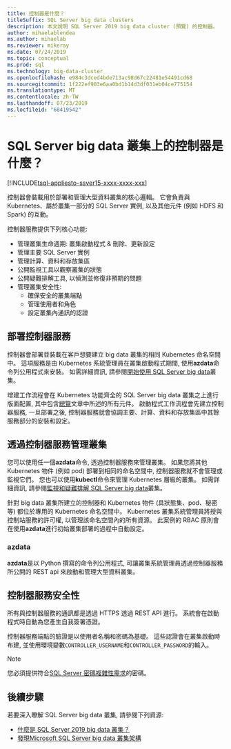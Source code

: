 ```yaml
---
title: 控制器是什麼？
titleSuffix: SQL Server big data clusters
description: 本文說明 SQL Server 2019 big data cluster (預覽) 的控制器。
author: mihaelablendea
ms.author: mihaelab
ms.reviewer: mikeray
ms.date: 07/24/2019
ms.topic: conceptual
ms.prod: sql
ms.technology: big-data-cluster
ms.openlocfilehash: e984c3dced4bde713ac98d67c22481e54491cd68
ms.sourcegitcommit: 1f222ef903e6aa0bd1b14d3df031eb04ce775154
ms.translationtype: MT
ms.contentlocale: zh-TW
ms.lasthandoff: 07/23/2019
ms.locfileid: "68419542"
---
```

# <a name="what-is-the-controller-on-a-sql-server-big-data-cluster"></a>SQL Server big data 叢集上的控制器是什麼？

[!INCLUDE[tsql-appliesto-ssver15-xxxx-xxxx-xxx](../includes/tsql-appliesto-ssver15-xxxx-xxxx-xxx.md)]

控制器會裝載用於部署和管理大型資料叢集的核心邏輯。 它會負責與 Kubernetes、屬於叢集一部分的 SQL Server 實例, 以及其他元件 (例如 HDFS 和 Spark) 的互動。

控制器服務提供下列核心功能:

- 管理叢集生命週期: 叢集啟動程式 & 刪除、更新設定
- 管理主要 SQL Server 實例
- 管理計算、資料和存放集區
- 公開監視工具以觀察叢集的狀態
- 公開疑難排解工具, 以偵測並修復非預期的問題
- 管理叢集安全性:
  - 確保安全的叢集端點
  - 管理使用者和角色
  - 設定叢集內通訊的認證

## <a name="deploying-the-controller-service"></a>部署控制器服務

控制器會部署並裝載在客戶想要建立 big data 叢集的相同 Kubernetes 命名空間中。 這項服務是由 Kubernetes 系統管理員在叢集啟動程式期間, 使用**azdata**命令列公用程式來安裝。 如需詳細資訊, 請參閱[開始使用 SQL Server big data](deploy-get-started.md)叢集。

增建工作流程會在 Kubernetes 功能齊全的 SQL Server big data 叢集之上進行版面配置, 其中包含[總覽](big-data-cluster-overview.md)文章中所述的所有元件。 啟動程式工作流程會先建立控制器服務, 一旦部署之後, 控制器服務就會協調主要、計算、資料和存放集區中其餘服務部分的安裝和設定。

## <a name="managing-the-cluster-through-the-controller-service"></a>透過控制器服務管理叢集

您可以使用任一個**azdata**命令, 透過控制器服務來管理叢集。 如果您將其他 Kubernetes 物件 (例如 pod) 部署到相同的命名空間中, 控制器服務就不會管理或監視它們。 您也可以使用**kubectl**命令來管理 Kubernetes 層級的叢集。 如需詳細資訊, 請參閱[監視和疑難排解 SQL Server big data](cluster-troubleshooting-commands.md)叢集。

針對 big data 叢集所建立的控制器和 Kubernetes 物件 (具狀態集、pod、秘密等) 都位於專用的 Kubernetes 命名空間中。 Kubernetes 叢集系統管理員將授與控制站服務的許可權, 以管理該命名空間內的所有資源。  此案例的 RBAC 原則會在使用**azdata**進行初始叢集部署的過程中自動設定。

### <a name="azdata"></a>azdata

**azdata**是以 Python 撰寫的命令列公用程式, 可讓叢集系統管理員透過控制器服務所公開的 REST api 來啟動和管理大型資料叢集。

## <a name="controller-service-security"></a>控制器服務安全性

所有與控制器服務的通訊都是透過 HTTPS 透過 REST API 進行。 系統會在啟動程式時自動為您產生自我簽署憑證。 

控制器服務端點的驗證是以使用者名稱和密碼為基礎。 這些認證會在叢集啟動時布建, 並使用環境變數`CONTROLLER_USERNAME`和`CONTROLLER_PASSWORD`的輸入。

> [!NOTE]
> 您必須提供符合[SQL Server 密碼複雜性需求](https://docs.microsoft.com/sql/relational-databases/security/password-policy?view=sql-server-2017)的密碼。

## <a name="next-steps"></a>後續步驟

若要深入瞭解 SQL Server big data 叢集, 請參閱下列資源:

- [什麼是 SQL Server 2019 big data 叢集？](big-data-cluster-overview.md)
- [發現Microsoft SQL Server big data 叢集架構](https://github.com/Microsoft/sqlworkshops/tree/master/sqlserver2019bigdataclusters)
